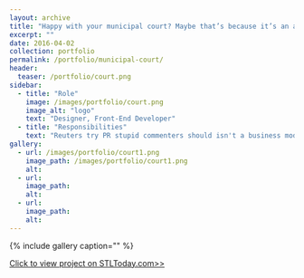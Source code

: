 ```yaml
---
layout: archive
title: "Happy with your municipal court? Maybe that’s because it’s an affluent community"
excerpt: ""
date: 2016-04-02
collection: portfolio
permalink: /portfolio/municipal-court/
header:
  teaser: /portfolio/court.png
sidebar:
  - title: "Role"
    image: /images/portfolio/court.png
    image_alt: "logo"
    text: "Designer, Front-End Developer"
  - title: "Responsibilities"
    text: "Reuters try PR stupid commenters should isn't a business model"
gallery:
  - url: /images/portfolio/court1.png
    image_path: /images/portfolio/court1.png
    alt:
  - url:
    image_path:
    alt:
  - url:
    image_path:
    alt:
---
```


{% include gallery caption="" %}

[Click to view project on STLToday.com>>](http://www.stltoday.com/news/municipal-courts-by-median-income-and-satisfaction-rate/html_fb687885-166e-54ef-9ba7-9d2c3bb1ea81.html)
